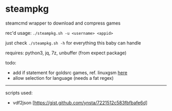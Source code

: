 # steampkg

steamcmd wrapper to download and compress games

rec'd usage: `./steampkg.sh -u <username> <appid>`

just check `./steampkg.sh -h` for everything this baby can handle

requires: python3, jq, 7z, unbuffer (from expect package)

todo:

 - add if statement for goldsrc games, ref. linuxgsm [here](https://github.com/GameServerManagers/LinuxGSM/blob/master/lgsm/functions/core_dl.sh)
 - allow selection for language (needs a fat regex)

---

scripts used:

 - vdf2json [https://gist.github.com/ynsta/7221512c583fbfbafe6d]
